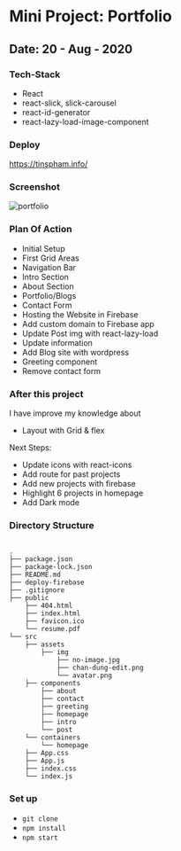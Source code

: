 # Mini Project: Portfolio

## Date: 20 - Aug - 2020

### Tech-Stack

- React
- react-slick, slick-carousel
- react-id-generator
- react-lazy-load-image-component

### Deploy

https://tinspham.info/

### Screenshot

<img src="https://i.imgur.com/lvTosqG.png" alt="portfolio"/>

### Plan Of Action

- Initial Setup
- First Grid Areas
- Navigation Bar
- Intro Section
- About Section
- Portfolio/Blogs
- Contact Form
- Hosting the Website in Firebase
- Add custom domain to Firebase app
- Update Post img with react-lazy-load
- Update information
- Add Blog site with wordpress
- Greeting component
- Remove contact form

### After this project

I have improve my knowledge about

- Layout with Grid & flex

Next Steps:

- Update icons with react-icons
- Add route for past projects
- Add new projects with firebase
- Highlight 6 projects in homepage
- Add Dark mode

### Directory Structure

```

.
├── package.json
├── package-lock.json
├── README.md
├── deploy-firebase
├── .gitignore
├── public
    ├── 404.html
    ├── index.html
    ├── favicon.ico
    └── resume.pdf
└── src
    ├── assets
        ├── img
            ├── no-image.jpg
            ├── chan-dung-edit.png
            └── avatar.png
    ├── components
        ├── about
        ├── contact
        ├── greeting
        ├── homepage
        ├── intro
        └── post
    └── containers
        └── homepage
    ├── App.css
    ├── App.js
    ├── index.css
    └── index.js
```

### Set up

- `git clone`
- `npm install`
- `npm start`

